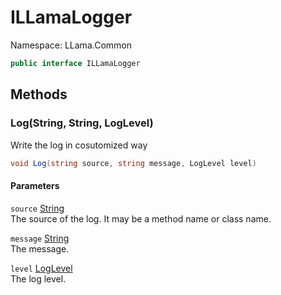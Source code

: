 # ILLamaLogger

Namespace: LLama.Common

```csharp
public interface ILLamaLogger
```

## Methods

### **Log(String, String, LogLevel)**

Write the log in cosutomized way

```csharp
void Log(string source, string message, LogLevel level)
```

#### Parameters

`source` [String](https://docs.microsoft.com/en-us/dotnet/api/system.string)<br>
The source of the log. It may be a method name or class name.

`message` [String](https://docs.microsoft.com/en-us/dotnet/api/system.string)<br>
The message.

`level` [LogLevel](./llama.common.illamalogger.loglevel.md)<br>
The log level.
